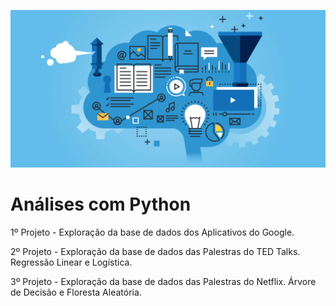 ![Imagem Inicial](/inicial.jpg)

# Análises com Python

1º Projeto - Exploração da base de dados dos Aplicativos do Google.

2º Projeto - Exploração da base de dados das Palestras do TED Talks. Regressão Linear e Logística.

3º Projeto - Exploração da base de dados das Palestras do Netflix. Árvore de Decisão e Floresta Aleatória.

